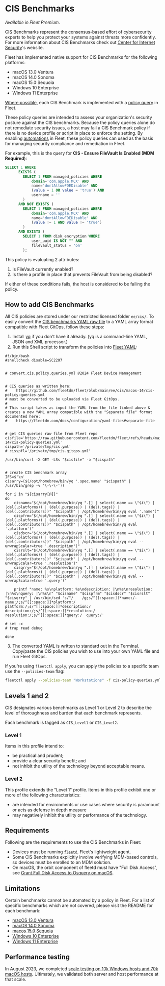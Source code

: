 # CIS Benchmarks

_Available in Fleet Premium_.

CIS Benchmarks represent the consensus-based effort of cybersecurity experts to help you protect your systems against threats more confidently.
For more information about CIS Benchmarks check out [Center for Internet Security](https://www.cisecurity.org/cis-benchmarks)'s website.

Fleet has implemented native support for CIS Benchmarks for the following platforms:
- macOS 13.0 Ventura
- macOS 14.0 Sonoma
- macOS 15.0 Sequoia
- Windows 10 Enterprise
- Windows 11 Enterprise

[Where possible](#limitations), each CIS Benchmark is implemented with a [policy query](https://fleetdm.com/docs/rest-api/rest-api#policies) in Fleet. 

These policy queries are intended to assess your organization's security posture against the CIS benchmarks. Because the policy queries alone do not remediate security issues, a host may fail a CIS Benchmark policy if there is no device profile or script in place to enforce the setting. By enabling [automations](https://fleetdm.com/guides/automations#basic-article) in Fleet, these policy queries can used as the basis for managing security compliance and remediation in Fleet.

For example, this is the query for  **CIS - Ensure FileVault Is Enabled (MDM Required)**:

```sql
SELECT 1 WHERE 
      EXISTS (
        SELECT 1 FROM managed_policies WHERE 
            domain='com.apple.MCX' AND 
            name='dontAllowFDEDisable' AND 
            (value = 1 OR value = 'true') AND 
            username = ''
        )
      AND NOT EXISTS (
        SELECT 1 FROM managed_policies WHERE 
            domain='com.apple.MCX' AND 
            name='dontAllowFDEDisable' AND 
            (value != 1 AND value != 'true')
        )
      AND EXISTS (
        SELECT 1 FROM disk_encryption WHERE 
            user_uuid IS NOT "" AND 
            filevault_status = 'on' 
        );  
```

This policy is evaluating 2 attributes:

1. Is FileVault currently enabled?
2. Is there a profile in place that prevents FileVault from being disabled?

If either of these conditions fails, the host is considered to be failing the policy.

## How to add CIS Benchmarks

All CIS policies are stored under our restricted licensed folder `ee/cis/`. To easily convert the [CIS benchmarks YAML raw file](https://raw.githubusercontent.com/fleetdm/fleet/refs/heads/main/ee/cis/macos-14/cis-policy-queries.yml) to a YAML array format compatible with Fleet GitOps, follow these steps:

1. Install [yq](https://github.com/mikefarah/yq) if you don't have it already. (yq is a command-line YAML, JSON and XML processor.)
2. Run this Shell script to transform the policies into [Fleet YAML](https://fleetdm.com/docs/configuration/yaml-files):

```
#!/bin/bash
#shellcheck disable=SC2207


# convert.cis.policy.queries.yml @2024 Fleet Device Management


# CIS queries as written here:
#    https://github.com/fleetdm/fleet/blob/main/ee/cis/macos-14/cis-policy-queries.yml
# must be converted to be uploaded via Fleet GitOps.
#
# This script takes as input the YAML from the file linked above & creates a new YAML array compatible with the "Separate file" format documented here:
#    https://fleetdm.com/docs/configuration/yaml-files#separate-file


# get CIS queries raw file from Fleet repo
cisfile='https://raw.githubusercontent.com/fleetdm/fleet/refs/heads/main/ee/cis/macos-14/cis-policy-queries.yml'
cispath='/private/tmp/cis.yml'
# cisspfl='/private/tmp/cis.gitops.yml'

/usr/bin/curl -X GET -LSs "$cisfile" -o "$cispath"


# create CIS benchmark array
IFS=$'\n'
cisarry=($(/opt/homebrew/bin/yq '.spec.name' "$cispath" | /usr/bin/grep -v '\-\-\-'))

for i in "${cisarry[@]}"
do
	cisname="$(/opt/homebrew/bin/yq ".[] | select(.name == \"$i\") | (del(.platforms)) | (del(.purpose)) | (del(.tags)) | (del(.contributors))" "$cispath" | /opt/homebrew/bin/yq eval '.name')"
	cispfrm="$(/opt/homebrew/bin/yq ".[] | select(.name == \"$i\") | (del(.platforms)) | (del(.purpose)) | (del(.tags)) | (del(.contributors))" "$cispath" | /opt/homebrew/bin/yq eval '.platform')"
	cisdscr="$(/opt/homebrew/bin/yq ".[] | select(.name == \"$i\") | (del(.platforms)) | (del(.purpose)) | (del(.tags)) | (del(.contributors))" "$cispath" | /opt/homebrew/bin/yq eval --unwrapScalar=true '.description')"
	cisrslt="$(/opt/homebrew/bin/yq ".[] | select(.name == \"$i\") | (del(.platforms)) | (del(.purpose)) | (del(.tags)) | (del(.contributors))" "$cispath" | /opt/homebrew/bin/yq eval --unwrapScalar=true '.resolution')"
	cisqrry="$(/opt/homebrew/bin/yq ".[] | select(.name == \"$i\") | (del(.platforms)) | (del(.purpose)) | (del(.tags)) | (del(.contributors))" "$cispath" | /opt/homebrew/bin/yq eval --unwrapScalar=true '.query')" 

	printf "name: %s\nplatform: %s\ndescription: |\n%s\nresolution: |\n%s\nquery: |\n%s\n" "$cisname" "$cispfrm" "$cisdscr" "$cisrslt" "$cisqrry" | /usr/bin/sed 's/^/    /g;s/^[[:space:]]*name:/- name:/;s/^[[:space:]]*platform:/  platform:/;s/^[[:space:]]*description:/  description:/;s/^[[:space:]]*resolution:/  resolution:/;s/^[[:space:]]*query:/  query:/'

# set -x
# trap read debug

done
```

3. The converted YAML is written to standard out in the Terminal. Copy/paste the CIS policies you wish to use into your own YAML file and run Fleet GitOps.

If you're using `fleetctl apply`, you can apply the policies to a specific team use the `--policies-team` flag:
```sh
fleetctl apply --policies-team "Workstations" -f cis-policy-queries.yml
```

## Levels 1 and 2
CIS designates various benchmarks as Level 1 or Level 2 to describe the level of thoroughness and burden that each benchmark represents.

Each benchmark is tagged as `CIS_Level1` or `CIS_Level2`. 

### Level 1

Items in this profile intend to:
- be practical and prudent;
- provide a clear security benefit; and
- not inhibit the utility of the technology beyond acceptable means.

### Level 2

This profile extends the "Level 1" profile. Items in this profile exhibit one or more of the following characteristics:
- are intended for environments or use cases where security is paramount or acts as defense in depth measure
- may negatively inhibit the utility or performance of the technology.

## Requirements

Following are the requirements to use the CIS Benchmarks in Fleet:

- Devices must be running [`fleetd`](https://fleetdm.com/docs/using-fleet/orbit), Fleet's lightweight agent.
- Some CIS Benchmarks explicitly involve verifying MDM-based controls, so devices must be enrolled to an MDM solution.
- On macOS, the orbit component of fleetd must have "Full Disk Access", see [Grant Full Disk Access to Osquery on macOS](https://fleetdm.com/guides/enroll-hosts#grant-full-disk-access-to-osquery-on-macos).

## Limitations

Certain benchmarks cannot be automated by a policy in Fleet. For a list of specific benchmarks which are not covered, please visit the README for each benchmark:

- [macOS 13.0 Ventura](https://github.com/fleetdm/fleet/blob/main/ee/cis/macos-13/README.md)
- [macOS 14.0 Sonoma](https://github.com/fleetdm/fleet/blob/main/ee/cis/macos-14/README.md)
- [macos 15.0 Sequoia](https://github.com/fleetdm/fleet/blob/main/ee/cis/macos-15/README.md)
- [Windows 10 Enterprise](https://github.com/fleetdm/fleet/blob/main/ee/cis/win-10/README.md)
- [Windows 11 Enterprise](https://github.com/fleetdm/fleet/blob/main/ee/cis/win-11/README.md)

## Performance testing
In August 2023, we completed [scale testing on 10k Windows hosts and 70k macOS hosts](https://docs.google.com/document/d/1OSpyzMkHjVhG_-EIBkLu7X3hj_XfVASGl3IXIYChpck/edit?usp=sharing). Ultimately, we validated both server and host performance at that scale.

<meta name="category" value="guides">
<meta name="authorGitHubUsername" value="lucasmrod">
<meta name="authorFullName" value="Lucas Rodriguez">
<meta name="publishedOn" value="2024-04-02">
<meta name="articleTitle" value="CIS Benchmarks">
<meta name="description" value="Read about how Fleet's implementation of CIS Benchmarks offers consensus-based cybersecurity guidance.">
